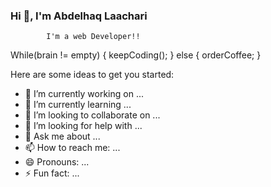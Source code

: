 ### Hi 👋, I'm Abdelhaq Laachari

            I'm a web Developer!!
While(brain != empty)
{
    keepCoding();
}
else
{
    orderCoffee;
}


Here are some ideas to get you started:

- 🔭 I’m currently working on ...
- 🌱 I’m currently learning ...
- 👯 I’m looking to collaborate on ...
- 🤔 I’m looking for help with ...
- 💬 Ask me about ...
- 📫 How to reach me: ...
- 😄 Pronouns: ...
- ⚡ Fun fact: ...

